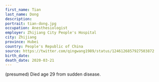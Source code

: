 ```yaml
---
first_name: Tian
last_name: Dong
description: 
portrait: tian-dong.jpg
occupation: Anesthesiologist
employer: Zhijiang City People's Hospital
city: Zhijiang
province: Hubei
country: People's Republic of China
source: https://twitter.com/qingwang1989/status/1246126857927503872
birth_date: 
death_date: 2020-03-21
---
```


(presumed) Died age 29 from sudden disease.